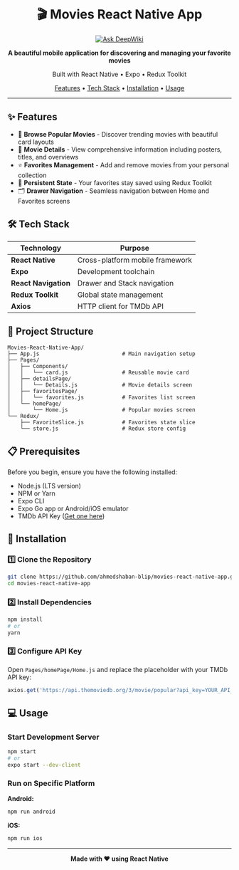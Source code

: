 <div align="center">

# 🎬 Movies React Native App

[![Ask DeepWiki](https://devin.ai/assets/askdeepwiki.png)](https://deepwiki.com/ahmedshaban-blip/Movies-React-Native-App)

**A beautiful mobile application for discovering and managing your favorite movies**

Built with React Native • Expo • Redux Toolkit

[Features](#-features) • [Tech Stack](#-tech-stack) • [Installation](#-installation) • [Usage](#-usage)

---

</div>

## ✨ Features

- 🎥 **Browse Popular Movies** - Discover trending movies with beautiful card layouts
- 📱 **Movie Details** - View comprehensive information including posters, titles, and overviews
- ⭐ **Favorites Management** - Add and remove movies from your personal collection
- 💾 **Persistent State** - Your favorites stay saved using Redux Toolkit
- 🗂️ **Drawer Navigation** - Seamless navigation between Home and Favorites screens

## 🛠️ Tech Stack

| Technology | Purpose |
|------------|---------|
| **React Native** | Cross-platform mobile framework |
| **Expo** | Development toolchain |
| **React Navigation** | Drawer and Stack navigation |
| **Redux Toolkit** | Global state management |
| **Axios** | HTTP client for TMDb API |

## 📁 Project Structure

```
Movies-React-Native-App/
├── App.js                          # Main navigation setup
├── Pages/
│   ├── Components/
│   │   └── card.js                 # Reusable movie card
│   ├── detailsPage/
│   │   └── Details.js              # Movie details screen
│   ├── favoritesPage/
│   │   └── favorites.js            # Favorites list screen
│   └── homePage/
│       └── Home.js                 # Popular movies screen
└── Redux/
    ├── FavoriteSlice.js            # Favorites state slice
    └── store.js                    # Redux store config
```

## 📋 Prerequisites

Before you begin, ensure you have the following installed:

- Node.js (LTS version)
- NPM or Yarn
- Expo CLI
- Expo Go app or Android/iOS emulator
- TMDb API Key ([Get one here](https://www.themoviedb.org/signup))

## 🚀 Installation

### 1️⃣ Clone the Repository

```bash
git clone https://github.com/ahmedshaban-blip/movies-react-native-app.git
cd movies-react-native-app
```

### 2️⃣ Install Dependencies

```bash
npm install
# or
yarn
```

### 3️⃣ Configure API Key

Open `Pages/homePage/Home.js` and replace the placeholder with your TMDb API key:

```js
axios.get('https://api.themoviedb.org/3/movie/popular?api_key=YOUR_API_KEY_HERE&language=en-US&page=1');
```

## 💻 Usage

### Start Development Server

```bash
npm start
# or
expo start --dev-client
```

### Run on Specific Platform

**Android:**
```bash
npm run android
```

**iOS:**
```bash
npm run ios
```

---

<div align="center">

**Made with ❤️ using React Native**

</div>
